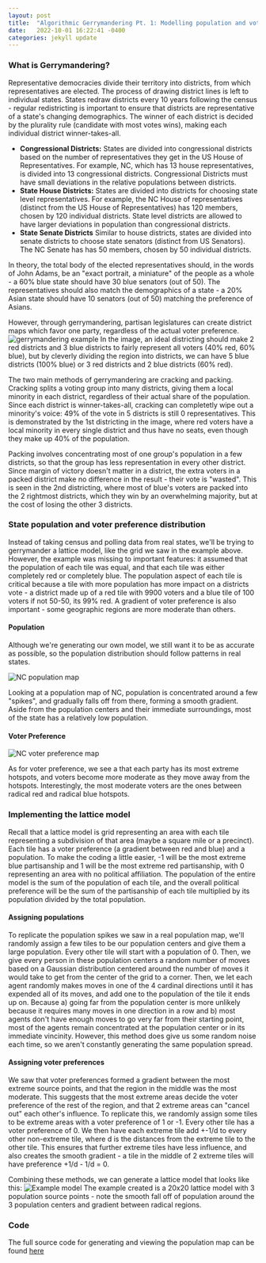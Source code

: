 ```yaml
---
layout: post
title:  "Algorithmic Gerrymandering Pt. 1: Modelling population and voter distributions"
date:   2022-10-01 16:22:41 -0400
categories: jekyll update
---
```


### What is Gerrymandering?
Representative democracies divide their territory into districts, from which representatives are elected.  The process of drawing district lines is left to individual states.  States redraw districts every 10 years following the census - regular redistricting is important to ensure that districts are representative of a state's changing demographics.  The winner of each district is decided by the plurality rule (candidate with most votes wins), making each individual district winner-takes-all.  
- **Congressional Districts:** States are divided into congressional districts based on the number of representatives they get in the US House of Representatives.  For example, NC, which has 13 house representatives, is divided into 13 congressional districts.  Congressional Districts must have small deviations in the relative populations between districts.
- **State House Districts:** States are divided into districts for choosing state level representatives.  For example, the NC House of representatives (distinct from the US House of Representatives) has 120 members, chosen by 120 individual districts.  State level districts are allowed to have larger deviations in population than congressional districts.
- **State Senate Districts** Similar to house districts, states are divided into senate districts to choose state senators (distinct from US Senators).  The NC Senate has has 50 members, chosen by 50 individual districts.

In theory, the total body of the elected representatives should, in the words of John Adams, be an "exact portrait, a miniature" of the people as a whole - a 60% blue state should have 30 blue senators (out of 50).  The representatives should also match the demographics of a state - a 20% Asian state should have 10 senators (out of 50) matching the preference of Asians.

However, through gerrymandering, partisan legislatures can create district maps which favor one party, regardless of the actual voter preference.  
![gerrymandering example](/assets/gerrymander/gerrymander_example.png)
In the image, an ideal districting should make 2 red districts and 3 blue districts to fairly represent all voters (40% red, 60% blue), but by cleverly dividing the region into districts, we can have 5 blue districts (100% blue) or 3 red districts and 2 blue districts (60% red).

The two main methods of gerrymandering are cracking and packing. Cracking splits a voting group into many districts, giving them a local minority in each district, regardless of their actual share of the population.  Since each district is winner-takes-all, cracking can completetly wipe out a minority's voice: 49% of the vote in 5 districts is still 0 representatives.  This is demonstrated by the 1st districting in the image, where red voters have a local minority in every single district and thus have no seats, even though they make up 40% of the population. 

Packing involves concentrating most of one group's population in a few districts, so that the group has less representation in every other district.  Since margin of victory doesn't matter in a district, the extra voters in a packed district make no difference in the result - their vote is "wasted".  This is seen in the 2nd districting, where most of blue's voters are packed into the 2 rightmost districts, which they win by an overwhelming majority, but at the cost of losing the other 3 districts.  

### State population and voter preference distribution
Instead of taking census and polling data from real states, we'll be trying to gerrymander a lattice model, like the grid we saw in the example above.  However, the example was missing to important features: it assumed that the population of each tile was equal, and that each tile was either completely red or completely blue.  The population aspect of each tile is critical because a tile with more population has more impact on a districts vote - a district made up of a red tile with 9900 voters and a blue tile of 100 voters if not 50-50, its 99% red.  A gradient of voter preference is also important - some geographic regions are more moderate than others.  

#### Population

Although we're generating our own model, we still want it to be as accurate as possible, so the population distribution should follow patterns in real states.  

![NC population map](/assets/gerrymander/ncpopdensity.png)

Looking at a population map of NC, population is concentrated around a few "spikes", and gradually falls off from there, forming a smooth gradient.  Aside from the population centers and their immediate surroundings, most of the state has a relatively low population. 

#### Voter Preference

![NC voter preference map](/assets/gerrymander/voterdistribution.png)

As for voter preference, we see a that each party has its most extreme hotspots, and voters become more moderate as they move away from the hotspots.  Interestingly, the most moderate voters are the ones between radical red and radical blue hotspots.
### Implementing the lattice model
Recall that a lattice model is grid representing an area with each tile representing a subdivision of that area (maybe a square mile or a precinct).  Each tile has a voter preference (a gradient between red and blue) and a population.  To make the coding a little easier, -1 will be the most extreme blue partisanship and 1 will be the most extreme red partisanship, with 0 representing an area with no political affiliation.  The population of the entire model is the sum of the population of each tile, and the overall political preference will be the sum of the partisanship of each tile multiplied by its population divided by the total population.
#### Assigning populations
To replicate the population spikes we saw in a real population map, we'll randomly assign a few tiles to be our population centers and give them a large population.  Every other tile will start with a population of 0.  Then, we give every person in these population centers a random number of moves based on a Gaussian distribution centered around the number of moves it would take to get from the center of the grid to a corner.  Then, we let each agent randomly makes moves in one of the 4 cardinal directions until it has expended all of its moves, and add one to the population of the tile it ends up on.  Because a) going far from the population center is more unlikely because it requires many moves in one direction in a row and b) most agents don't have enough moves to go very far from their starting point, most of the agents remain concentrated at the population center or in its immediate vincinity.  However, this method does give us some random noise each time, so we aren't constantly generating the same population spread.
#### Assigning voter preferences
We saw that voter preferences formed a gradient between the most extreme source points, and that the region in the middle was the most moderate.  This suggests that the most extreme areas decide the voter preference of the rest of the region, and that 2 extreme areas can "cancel out" each other's influence.  To replicate this, we randomly assign some tiles to be extreme areas with a voter preference of 1 or -1.  Every other tile has a voter preference of 0.  We then have each extreme tile add +-1/d to every other non-extreme tile, where d is the distances from the extreme tile to the other tile.  This ensures that further extreme tiles have less influence, and also creates the smooth gradient - a tile in the middle of 2 extreme tiles will have preference +1/d - 1/d = 0. 


Combining these methods, we can generate a lattice model that looks like this:
![Example model](/assets/gerrymander/model.png)
The example created is a 20x20 lattice model with 3 population source points - note the smooth fall off of population around the 3 population centers and gradient between radical regions.


### Code
The full source code for generating and viewing the population map can be found
[here](https://github.com/NinjadenMu/gerrymander/blob/main/region.py)


